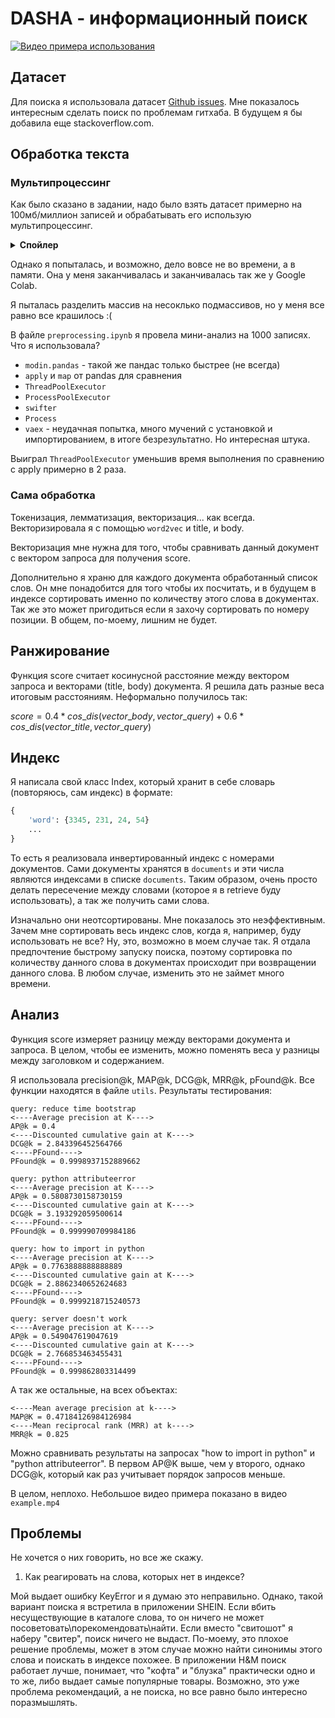 # DASHA - информационный поиск


[![Видео примера использования](https://img.youtube.com/vi/qGv3UoTFwk4/sddefault.jpg)](https://www.youtube.com/watch?v=qGv3UoTFwk4 "Открыть видео")

## Датасет

Для поиска я использовала датасет [Github issues](https://www.kaggle.com/davidshinn/github-issues). Мне показалось интересным сделать поиск по проблемам гитхаба. В будущем я бы добавила еще stackoverflow.com.

## Обработка текста

### Мультипроцессинг
Как было сказано в задании, надо было взять датасет примерно на 100мб/миллион записей и обрабатывать его использую мультипроцессинг.

<details>
    <summary> <b> Спойлер </b> </summary>
    У меня не получилось обработать ни миллион записей, ни 100 мб.
</details>

Однако я попыталась, и возможно, дело вовсе не во времени, а в памяти. Она у меня заканчивалась и заканчивалась так же у Google Colab.

Я пыталась разделить массив на несоклько подмассивов, но у меня все равно все крашилось :(

В файле ```preprocessing.ipynb``` я провела мини-анализ на 1000 записях. Что я использовала? 
- ```modin.pandas``` - такой же пандас только быстрее (не всегда)
- ```apply``` и ```map``` от pandas для сравнения
- ```ThreadPoolExecutor```
- ```ProcessPoolExecutor```
- ```swifter```
- ```Process```
- ```vaex``` - неудачная попытка, много мучений с установкой и импортированием, в итоге безрезультатно. Но интересная штука.

Выиграл ```ThreadPoolExecutor``` уменьшив время выполнения по сравнению с apply примерно в 2 раза.

### Сама обработка
Токенизация, лемматизация, векторизация... как всегда.
Векторизировала я с помощью ```word2vec``` и title, и body.

Векторизация мне нужна для того, чтобы сравнивать данный документ с вектором запроса для получения score.

Дополнительно я храню для каждого документа обработанный список слов. Он мне понадобится для того чтобы их посчитать, и в будущем в индексе сортировать именно по количеству этого слова в документах. Так же это может пригодиться если я захочу сортировать по номеру позиции. В общем, по-моему, лишним не будет.

## Ранжирование

Функция score считает косинусной расстояние между вектором запроса и векторами (title, body) документа. Я решила дать разные веса итоговым расстояниям. Неформально получилось так:

$score = 0.4 * cos\_dis(vector\_body, vector\_query) + 0.6 * cos\_dis(vector\_title, vector\_query)$

## Индекс

Я написала свой класс Index, который хранит в себе словарь (повторяюсь, сам индекс) в формате:
```python
{
    'word': {3345, 231, 24, 54}
    ... 
}
```
То есть я реализовала инвертированный индекс с номерами документов. Сами документы хранятся в ```documents``` и эти числа являются индексами в списке ```documents```. Таким образом, очень просто делать пересечение между словами (которое я в retrieve буду использовать), а так же получить сами слова.

Изначально они неотсортированы. Мне показалось это неэффективным. Зачем мне сортировать весь индекс слов, когда я, например, буду использовать не все? Ну, это, возможно в моем случае так. Я отдала предпочтение быстрому запуску поиска, поэтому сортировка по количеству данного слова в документах происходит при возвращении данного слова. 
В любом случае, изменить это не займет много времени.

## Анализ
Функция score измеряет разницу между векторами документа и запроса. В целом, чтобы ее изменить, можно поменять веса у разницы между заголовком и содержанием.

Я использовала precision@k, MAP@k, DCG@k, MRR@k, pFound@k. Все функции находятся в файле ```utils```. Результаты тестирования:
```
query: reduce time bootstrap
<----Average precision at K---->
AP@k = 0.4
<----Discounted cumulative gain at K---->
DCG@k = 2.843396452564766
<----PFound---->
PFound@k = 0.9998937152889662

query: python attributeerror
<----Average precision at K---->
AP@k = 0.5808730158730159
<----Discounted cumulative gain at K---->
DCG@k = 3.193292059500614
<----PFound---->
PFound@k = 0.999990709984186

query: how to import in python
<----Average precision at K---->
AP@k = 0.7763888888888889
<----Discounted cumulative gain at K---->
DCG@k = 2.8862340652624683
<----PFound---->
PFound@k = 0.9999218715240573

query: server doesn't work
<----Average precision at K---->
AP@k = 0.549047619047619
<----Discounted cumulative gain at K---->
DCG@k = 2.766853463455431
<----PFound---->
PFound@k = 0.999862803314499
```
А так же остальные, на всех объектах:
```
<----Mean average precision at k---->
MAP@K = 0.47184126984126984
<----Mean reciprocal rank (MRR) at k---->
MRR@k = 0.825
```

Можно сравнивать результаты на запросах "how to import in python" и "python attributeerror". В первом AP@K выше, чем у второго, однако DCG@k, который как раз учитывает порядок запросов меньше.

В целом, неплохо. Небольшое видео примера показано в видео ```example.mp4```

## Проблемы

Не хочется о них говорить, но все же скажу.

1. Как реагировать на слова, которых нет в индексе? 

Мой выдает ошибку KeyError и я думаю это неправильно. Однако, такой вариант поиска я встретила в приложении SHEIN. Если вбить несуществующие в каталоге слова, то он ничего не может посоветовать\порекомендовать\найти. Если вместо "свитошот" я наберу "свитер", поиск ничего не выдаст. По-моему, это плохое решение проблемы, может в этом случае можно найти синонимы этого слова и поискать в индексе похожее. В приложении H&M поиск работает лучше, понимает, что "кофта" и "блузка" практически одно и то же, либо выдает самые популярные товары. Возможно, это уже проблема рекомендаций, а не поиска, но все равно было интересно поразмышлять.




